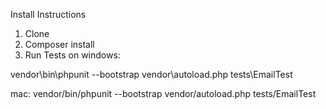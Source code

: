 Install Instructions

1.  Clone
2.  Composer install
3.  Run Tests on windows:

 vendor\bin\phpunit --bootstrap vendor\autoload.php tests\EmailTest

mac: 
 vendor/bin/phpunit --bootstrap vendor/autoload.php tests/EmailTest
